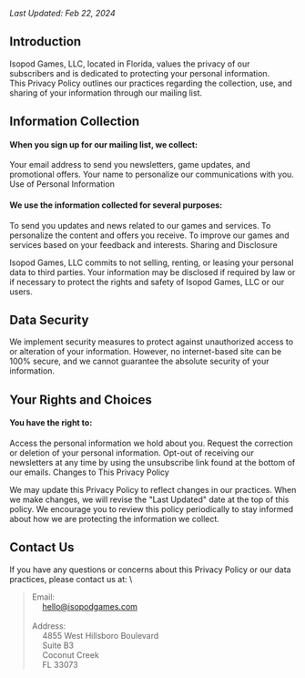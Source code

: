 _Last Updated: Feb 22, 2024_

## Introduction

Isopod Games, LLC, located in Florida, values the privacy of our subscribers and is dedicated to protecting your personal information. \
This Privacy Policy outlines our practices regarding the collection, use, and sharing of your information through our mailing list.

## Information Collection

#### When you sign up for our mailing list, we collect:

Your email address to send you newsletters, game updates, and promotional offers.
Your name to personalize our communications with you.
Use of Personal Information

#### We use the information collected for several purposes:

To send you updates and news related to our games and services.
To personalize the content and offers you receive.
To improve our games and services based on your feedback and interests.
Sharing and Disclosure

Isopod Games, LLC commits to not selling, renting, or leasing your personal data to third parties. Your information may be disclosed if required by law or if necessary to protect the rights and safety of Isopod Games, LLC or our users.

## Data Security

We implement security measures to protect against unauthorized access to or alteration of your information. However, no internet-based site can be 100% secure, and we cannot guarantee the absolute security of your information.

## Your Rights and Choices

#### You have the right to:

Access the personal information we hold about you.
Request the correction or deletion of your personal information.
Opt-out of receiving our newsletters at any time by using the unsubscribe link found at the bottom of our emails.
Changes to This Privacy Policy

We may update this Privacy Policy to reflect changes in our practices. When we make changes, we will revise the "Last Updated" date at the top of this policy. We encourage you to review this policy periodically to stay informed about how we are protecting the information we collect.

## Contact Us

If you have any questions or concerns about this Privacy Policy or our data practices, please contact us at: \
> Email: \
> &emsp; hello@isopodgames.com \
>  \
> Address: \
> &emsp;  4855 West Hillsboro Boulevard \
> &emsp; Suite B3 \
> &emsp; Coconut Creek \
> &emsp; FL 33073
